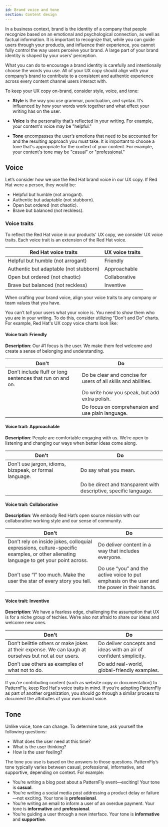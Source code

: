 ```yaml
---
id: Brand voice and tone
section: Content design
---
```


In a business context, brand is the identity of a company that people recognize based on an emotional and psychological connection, as well as factual information.
It is important to recognize that, while you can guide users through your products, and influence their experience, you cannot fully control the way users perceive your brand. A large part of your brand identity is shaped by your users’  perception.

What you can do to encourage a brand identity is carefully and intentionally choose the words you use. All of your UX copy should align with your company’s brand to contribute to a consistent and authentic experience across every content channel users interact with. 

To keep your UX copy on-brand, consider style, voice, and tone:

- **Style** is the way you use grammar, punctuation, and syntax. It’s influenced by how your words work together and what effect your writing has on the user. 

- **Voice** is the personality that’s reflected in your writing. For example, your content's voice may be "helpful."

- **Tone** encompasses the user’s emotions that need to be accounted for and the resulting approach you must take. It is important to choose a tone that's appropriate for the context of your content. For example, your content's tone may be "casual" or "professional."

## Voice 

Let’s consider how we use the Red Hat brand voice in our UX copy. If Red Hat were a person, they would be:

- Helpful but humble (not arrogant).
- Authentic but adaptable (not stubborn).
- Open but ordered (not chaotic).
- Brave but balanced (not reckless).

### Voice traits
To reflect the Red Hat voice in our products' UX copy, we consider UX voice traits. Each voice trait is an extension of the Red Hat voice.

<div class="ws-content-table">

| **Red Hat voice traits** | **UX voice traits** |
|----------------------------------------|---------------------|
| Helpful but humble (not arrogant)      | Friendly            |
| Authentic but adaptable (not stubborn) | Approachable        |
| Open but ordered (not chaotic)         | Collaborative       |
| Brave but balanced (not reckless)      | Inventive           |

</div>

When crafting your brand voice, align your voice traits to any company or team values that you have.

You can’t *tell* your users what your voice is. You need to *show* them who you are in your writing. To do this, consider utilizing "Don't and Do” charts. For example, Red Hat's UX copy voice charts look like:

#### Voice trait: Friendly

**Description**: Our #1 focus is the user. We make them feel welcome and create a sense of belonging and understanding.

<div class="ws-content-table">

| **Don't** | **Do** |
|--------|-----------|
| Don’t include fluff or long sentences that run on and on. | Do be clear and concise for users of all skills and abilities. 
| | Do write how you speak, but add extra polish.                  ||
| | Do focus on comprehension and use plain language.              ||

</div>

#### Voice trait: Approachable

**Description**: People are comfortable engaging with us. We’re open to listening and changing our ways when better ideas come along.

<div class="ws-content-table">

| **Don't** | **Do** |
|--------|-----------|
| Don’t use jargon, idioms, bizspeak, or formal language.| Do say what you mean.  |
| | Do be direct and transparent with descriptive, specific language. |

</div>

#### Voice trait: Collaborative

**Description**: We embody Red Hat’s open source mission with our collaborative working style and our sense of community.

<div class="ws-content-table">

| **Don't** | **Do** |
|--------|-----------|
 | Don’t rely on inside jokes, colloquial expressions, culture-specific examples, or other alienating language to get your point across.| Do deliver content in a way that includes everyone. |
| Don’t use “I” too much. Make the user the star of every story you tell.| Do use “you” and the active voice to put emphasis on the user and the power in their hands.  |

</div>

#### Voice trait: Inventive

**Description**: We have a fearless edge, challenging the assumption that UX is for a niche group of techies. We’re also not afraid to share our ideas and welcome new ones.

<div class="ws-content-table">

| **Don't** | **Do** |
|--------|-----------|
| Don’t belittle others or make jokes at their expense. We can laugh at ourselves but not at our users. | Do deliver concepts and ideas with an air of confident simplicity. |
| Don’t use others as examples of what not to do.| Do add real-world, global-friendly examples.|

</div>

If you’re contributing content (such as website copy or documentation) to PatternFly, keep Red Hat's voice traits in mind. If you’re adopting PatternFly as part of another organization, you should go through a similar process to document the attributes of your own brand voice. 

## Tone
Unlike voice, tone can change. To determine tone, ask yourself the following questions:

- What does the user need at this time?
- What is the user thinking?
- How is the user feeling?

The tone you use is based on the answers to those questions. PatternFly’s tone typically varies between casual, professional, informative, and supportive, depending on context. For example: 

- You’re writing a blog post about a PatternFly event—exciting! Your tone is **casual**.
- You’re writing a social media post addressing a product delay or failure—not exciting. Your tone is **professional**.
- You’re writing an email to inform a user of an overdue payment. Your tone is **informative** and **professional**.
- You’re guiding a user through a new interface. Your tone is **informative** and **supportive**.
